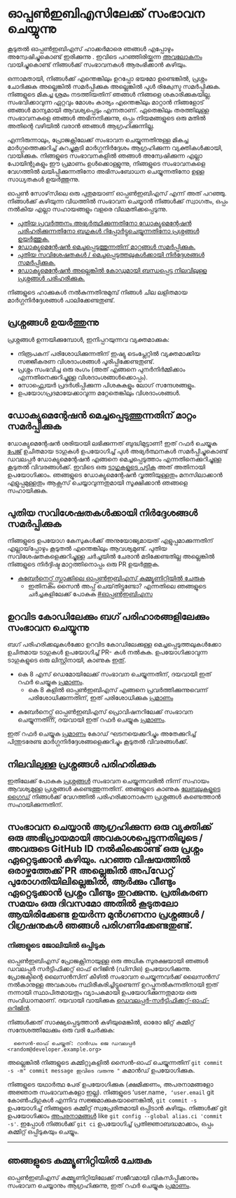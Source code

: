 # ഓപ്പൺഇബിഎസിലേക്ക് സംഭാവന ചെയ്യുന്നു

കൂടുതൽ ഓപ്പൺഇബിഎസ് ഹാക്കർമാരെ ഞങ്ങൾ എപ്പോഴും അന്വേഷിച്ചുകൊണ്ട് ഇരിക്കുന്നു . ഇവിടെ പറഞ്ഞിരിയ്ക്കുന്ന [അവലോകനം](./contribute/design/README.md) വായിച്ചുകൊണ്ട് നിങ്ങൾക്ക് സംഭാവനകൾ  ആരംഭിക്കാൻ കഴിയും.

ഒന്നാമതായി, നിങ്ങൾക്ക് എന്തെങ്കിലും ഉറപ്പോ ഭയമോ ഉണ്ടെങ്കിൽ, പ്രശ്നം ചോദിക്കുക അല്ലെങ്കിൽ സമർപ്പിക്കുക അല്ലെങ്കിൽ പുൾ രിക്വേസ്ട സമർപ്പിക്കുക. നിങ്ങളുടെ മികച്ച ശ്രമം നടത്തിയതിന് ഞങ്ങൾ നിങ്ങളെ ശകാരിക്കുകയില്ല. സംഭവിക്കാവുന്ന ഏറ്റവും മോശം കാര്യം എന്തെങ്കിലും മാറ്റാൻ നിങ്ങളോട് ഞങ്ങൾ മാന്യമായി ആവശ്യപ്പെടും എന്നതാണ്. ഏതെങ്കിലും തരത്തിലുള്ള സംഭാവനകളെ ഞങ്ങൾ അഭിനന്ദിക്കുന്നു, ഒപ്പം നിയമങ്ങളുടെ ഒരു മതിൽ അതിന്റെ വഴിയിൽ വരാൻ ഞങ്ങൾ ആഗ്രഹിക്കുന്നില്ല.

എന്നിരുന്നാലും, പ്രോജക്റ്റിലേക്ക് സംഭാവന ചെയ്യുന്നതിനുള്ള മികച്ച മാർഗ്ഗത്തെക്കുറിച്ച് കുറച്ചുകൂടി മാർഗ്ഗനിർദ്ദേശം ആഗ്രഹിക്കുന്ന വ്യക്തികൾക്കായി, വായിക്കുക. നിങ്ങളുടെ സംഭാവനകളിൽ ഞങ്ങൾ അന്വേഷിക്കുന്ന എല്ലാ പോയിന്റുകളും ഈ പ്രമാണം ഉൾക്കൊള്ളുന്നു, നിങ്ങളുടെ സംഭാവനകളെ വേഗത്തിൽ ലയിപ്പിക്കുന്നതിനോ അഭിസംബോധന ചെയ്യുന്നതിനോ ഉള്ള സാധ്യതകൾ ഉയർത്തുന്നു.

ഓപ്പൺ സോഴ്‌സിലെ ഒരു പുതുമയാണ് ഓപ്പൺഇബിഎസ് എന്ന് അത് പറഞ്ഞു. നിങ്ങൾക്ക് കഴിയുന്ന വിധത്തിൽ സംഭാവന ചെയ്യാൻ നിങ്ങൾക്ക് സ്വാഗതം, ഒപ്പം നൽകിയ എല്ലാ സഹായങ്ങളും വളരെ വിലമതിക്കപ്പെടുന്നു. 

- [പുതിയ പ്രവർത്തനം അഭ്യർത്ഥിക്കുന്നതിനോ ഡോക്യുമെന്റേഷൻ പരിഹരിക്കുന്നതിനോ ബഗുകൾ റിപ്പോർട്ടുചെയ്യുന്നതിനോ പ്രശ്നങ്ങൾ ഉയർത്തുക.](#raising-issues)
- [ഡോക്യുമെന്റേഷൻ മെച്ചപ്പെടുത്തുന്നതിന് മാറ്റങ്ങൾ സമർപ്പിക്കുക.](#submit-change-to-improve-documentation) 
- [പുതിയ സവിശേഷതകൾ / മെച്ചപ്പെടുത്തലുകൾക്കായി നിർദ്ദേശങ്ങൾ സമർപ്പിക്കുക.](#submit-proposals-for-new-features)
- [ഡോക്യുമെന്റേഷൻ അല്ലെങ്കിൽ കോഡുമായി ബന്ധപ്പെട്ട നിലവിലുള്ള പ്രശ്നങ്ങൾ പരിഹരിക്കുക.](#contributing-to-source-code-and-bug-fixes)

നിങ്ങളുടെ ഹാക്കുകൾ നൽകുന്നതിനുമുമ്പ് നിങ്ങൾ ചില ലളിതമായ മാർഗ്ഗനിർദ്ദേശങ്ങൾ പാലിക്കേണ്ടതുണ്ട്.

## പ്രശ്നങ്ങൾ ഉയർത്തുന്നു

പ്രശ്നങ്ങൾ ഉന്നയിക്കുമ്പോൾ, ഇനിപ്പറയുന്നവ വ്യക്തമാക്കുക:
- നിരൂപകന് പരിശോധിക്കുന്നതിന് ഇഷ്യു ടെംപ്ലേറ്റിൽ വ്യക്തമാക്കിയ സജ്ജീകരണ വിശദാംശങ്ങൾ പൂരിപ്പിക്കേണ്ടതുണ്ട്.
- പ്രശ്നം സംഭവിച്ച ഒരു രംഗം (അത് എങ്ങനെ പുനർനിർമ്മിക്കാം എന്നതിനെക്കുറിച്ചുള്ള വിശദാംശങ്ങൾക്കൊപ്പം).
- സോഫ്റ്റ്വെയർ പ്രദർശിപ്പിക്കുന്ന പിശകുകളും ലോഗ് സന്ദേശങ്ങളും.
- ഉപയോഗപ്രദമായേക്കാവുന്ന മറ്റേതെങ്കിലും വിശദാംശങ്ങൾ.


## ഡോക്യുമെന്റേഷൻ മെച്ചപ്പെടുത്തുന്നതിന് മാറ്റം സമർപ്പിക്കുക

ഡോക്യുമെന്റേഷൻ ശരിയായി ലഭിക്കുന്നത് ബുദ്ധിമുട്ടാണ്! ഇത് റഫർ ചെയ്യുക [പേജ്](./contribute/CONTRIBUTING-TO-DEVELOPER-DOC.md) ഉചിതമായ ടാഗുകൾ ഉപയോഗിച്ച് പുൾ അഭ്യർത്ഥനകൾ സമർപ്പിച്ചുകൊണ്ട് ഡവലപ്പർ ഡോക്യുമെന്റേഷൻ എങ്ങനെ മെച്ചപ്പെടുത്താം എന്നതിനെക്കുറിച്ചുള്ള കൂടുതൽ വിവരങ്ങൾക്ക്. ഇവിടെ ഒരു [ടാഗുകളുടെ പട്ടിക](./contribute/labels-of-issues.md) അത് അതിനായി ഉപയോഗിക്കാം. ഞങ്ങളുടെ ഡോക്യുമെന്റേഷൻ വൃത്തിയുള്ളതും മനസിലാക്കാൻ എളുപ്പമുള്ളതും ആക്സസ് ചെയ്യാവുന്നതുമായി സൂക്ഷിക്കാൻ ഞങ്ങളെ സഹായിക്കുക.

## പുതിയ സവിശേഷതകൾക്കായി നിർദ്ദേശങ്ങൾ സമർപ്പിക്കുക

നിങ്ങളുടെ ഉപയോഗ കേസുകൾ‌ക്ക് അനുയോജ്യമായത് എളുപ്പമാക്കുന്നതിന് എല്ലായ്‌പ്പോഴും കൂടുതൽ‌ എന്തെങ്കിലും ആവശ്യമുണ്ട്. പുതിയ സവിശേഷതകളെക്കുറിച്ചുള്ള ചർച്ചയിൽ ചേരാൻ മടിക്കേണ്ടതില്ല അല്ലെങ്കിൽ നിങ്ങളുടെ നിർദ്ദിഷ്ട മാറ്റത്തിനൊപ്പം ഒരു PR ഉയർത്തുക.

- [കുബേർനെറ്റ്സ് സ്ലാക്കിലെ ഓപ്പൺഇബിഎസ് കമ്മ്യൂണിറ്റിയിൽ ചേരുക](https://kubernetes.slack.com)
	- ഇതിനകം സൈൻ അപ്പ് ചെയ്‌തിട്ടുണ്ടോ? എന്നതിലെ ഞങ്ങളുടെ ചർച്ചകളിലേക്ക് പോകുക [#ഓപ്പൺഇബിഎസ](https://kubernetes.slack.com/messages/openebs/)

## ഉറവിട കോഡിലേക്കും ബഗ് പരിഹാരങ്ങളിലേക്കും സംഭാവന ചെയ്യുന്നു

ബഗ് പരിഹരിക്കലുകൾക്കോ ഉറവിട കോഡിലേക്കുള്ള മെച്ചപ്പെടുത്തലുകൾക്കോ ഉചിതമായ ടാഗുകൾ ഉപയോഗിച്ച് PR- കൾ നൽകുക. ഉപയോഗിക്കാവുന്ന ടാഗുകളുടെ ഒരു ലിസ്റ്റിനായി, കാണുക [ഇത്](./contribute/labels-of-issues.md).

* കെ 8 എസ് ഡെമോയിലേക്ക് സംഭാവന ചെയ്യുന്നതിന്, ദയവായി ഇത് റഫർ ചെയ്യുക [പ്രമാണം](./contribute/CONTRIBUTING-TO-K8S-DEMO.md).
    - കെ 8 കളിൽ ഓപ്പൺഇബിഎസ് എങ്ങനെ പ്രവർത്തിക്കുന്നുവെന്ന് പരിശോധിക്കുന്നതിന്, ഇത് പരിശോധിക്കുക [പ്രമാണം](./k8s/README.md) 
- കുബേർനെറ്റ്സ് ഓപ്പൺഇബിഎസ് പ്രൊവിഷനറിലേക്ക് സംഭാവന ചെയ്യുന്നതിന്, ദയവായി ഇത് റഫർ ചെയ്യുക [പ്രമാണം](./contribute/CONTRIBUTING-TO-KUBERNETES-OPENEBS-PROVISIONER.md).
    
ഇത് റഫർ ചെയ്യുക [പ്രമാണം](./contribute/design/code-structuring.md) കോഡ് ഘടനയെക്കുറിച്ചും അതേക്കുറിച്ച് പിന്തുടരേണ്ട മാർഗ്ഗനിർദ്ദേശങ്ങളെക്കുറിച്ചും കൂടുതൽ വിവരങ്ങൾക്ക്.

## നിലവിലുള്ള പ്രശ്നങ്ങൾ പരിഹരിക്കുക
ഇതിലേക്ക് പോകുക [പ്രശ്നങ്ങൾ](https://github.com/openebs/openebs/issues) സംഭാവന ചെയ്യുന്നവരിൽ നിന്ന് സഹായം ആവശ്യമുള്ള പ്രശ്നങ്ങൾ കണ്ടെത്തുന്നതിന്. ഞങ്ങളുടെ കാണുക [ലേബലുകളുടെ ഗൈഡ്](./contribute/labels-of-issues.md) നിങ്ങൾക്ക് വേഗത്തിൽ പരിഹരിക്കാനാകുന്ന പ്രശ്നങ്ങൾ കണ്ടെത്താൻ സഹായിക്കുന്നതിന്.

സംഭാവന ചെയ്യാൻ ആഗ്രഹിക്കുന്ന ഒരു വ്യക്തിക്ക് ഒരു അഭിപ്രായമായി അവകാശപ്പെടുന്നതിലൂടെ / അവരുടെ GitHub ID നൽകിക്കൊണ്ട് ഒരു പ്രശ്നം ഏറ്റെടുക്കാൻ കഴിയും. പറഞ്ഞ വിഷയത്തിൽ ഒരാഴ്ചത്തേക്ക് PR അല്ലെങ്കിൽ അപ്‌ഡേറ്റ് പുരോഗതിയിലില്ലെങ്കിൽ, ആർക്കും വീണ്ടും ഏറ്റെടുക്കാൻ പ്രശ്നം വീണ്ടും തുറക്കുന്നു. പ്രതികരണ സമയം ഒരു ദിവസമോ അതിൽ കൂടുതലോ ആയിരിക്കേണ്ട ഉയർന്ന മുൻ‌ഗണനാ പ്രശ്നങ്ങൾ / റിഗ്രഷനുകൾ ഞങ്ങൾ പരിഗണിക്കേണ്ടതുണ്ട്.
---
### നിങ്ങളുടെ ജോലിയിൽ ഒപ്പിടുക

ഓപ്പൺഇബിഎസ് പ്രോജക്റ്റിനായുള്ള ഒരു അധിക സുരക്ഷയായി ഞങ്ങൾ ഡവലപ്പർ സർട്ടിഫിക്കറ്റ് ഓഫ് ഒറിജിൻ (ഡിസിഒ) ഉപയോഗിക്കുന്നു. പ്രോജക്ടിന്റെ ലൈസൻസിന് കീഴിൽ സംഭാവന ചെയ്യുന്നവർക്ക് ലൈസൻസ് നൽകാനുള്ള അവകാശം സ്ഥിരീകരിച്ചിട്ടുണ്ടെന്ന് ഉറപ്പുനൽകുന്നതിനായി ഇത് നന്നായി സ്ഥാപിതമായതും വ്യാപകമായി ഉപയോഗിക്കുന്നതുമായ ഒരു സംവിധാനമാണ്. ദയവായി വായിക്കുക [ഡെവലപ്പർ-സർട്ടിഫിക്കറ്റ്-ഓഫ്-ഒറിജിൻ](./contribute/developer-certificate-of-origin).

നിങ്ങൾ‌ക്കത് സാക്ഷ്യപ്പെടുത്താൻ‌ കഴിയുമെങ്കിൽ‌, ഓരോ ജിറ്റ് കമ്മിറ്റ് സന്ദേശത്തിലേക്കും ഒരു വരി ചേർ‌ക്കുക:

````
  സൈൻ-ഓഫ് ചെയ്തത്: റാൻഡം ജെ ഡവലപ്പർ <random@developer.example.org>
````
അല്ലെങ്കിൽ നിങ്ങളുടെ കമ്മിറ്റുകളിൽ സൈൻ-ഓഫ് ചെയ്യുന്നതിന് `git commit -s -m" commit message ഇവിടെ വരുന്നു "` കമാൻഡ് ഉപയോഗിക്കുക.

നിങ്ങളുടെ യഥാർത്ഥ പേര് ഉപയോഗിക്കുക (ക്ഷമിക്കണം, അപരനാമങ്ങളോ അജ്ഞാത സംഭാവനകളോ ഇല്ല). നിങ്ങളുടെ ʻuser.name`, ʻuser.email` git കോൺഫിഗുകൾ എന്നിവ സജ്ജമാക്കുകയാണെങ്കിൽ, `git commit -s` ഉപയോഗിച്ച് നിങ്ങളുടെ കമ്മിറ്റ് സ്വപ്രേരിതമായി ഒപ്പിടാൻ കഴിയും. നിങ്ങൾക്ക് git ഉപയോഗിക്കാം [അപരനാമങ്ങൾ](https://git-scm.com/book/en/v2/Git-Basics-Git-Aliases) like `git config --global alias.ci 'commit -s'`. ഇപ്പോൾ നിങ്ങൾക്ക് `git ci` ഉപയോഗിച്ച് പ്രതിജ്ഞാബദ്ധമാക്കാം, ഒപ്പം കമ്മിറ്റ് ഒപ്പിടുകയും ചെയ്യും.

---

## ഞങ്ങളുടെ കമ്മ്യൂണിറ്റിയിൽ ചേരുക
ഓപ്പൺഇബിഎസ് കമ്മ്യൂണിറ്റിയിലേക്ക് സജീവമായി വികസിപ്പിക്കാനും സംഭാവന ചെയ്യാനും ആഗ്രഹിക്കുന്നു, ഇത് റഫർ ചെയ്യുക [പ്രമാണം](./community/README.md).
